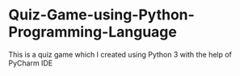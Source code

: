 # Quiz-Game-using-Python-Programming-Language
This is a quiz game which I created using Python 3 with the help of PyCharm IDE
